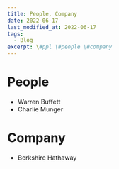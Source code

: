 ```yaml
---
title: People, Company
date: 2022-06-17
last_modified_at: 2022-06-17
tags:
  - Blog
excerpt: \#ppl \#people \#company
---
```


# People
- Warren Buffett 
- Charlie Munger

# Company
- Berkshire Hathaway